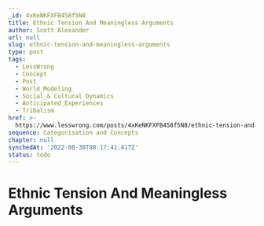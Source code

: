 ```yaml
---
_id: 4xKeNKFXFB458f5N8
title: Ethnic Tension And Meaningless Arguments
author: Scott Alexander
url: null
slug: ethnic-tension-and-meaningless-arguments
type: post
tags:
  - LessWrong
  - Concept
  - Post
  - World_Modeling
  - Social_& Cultural Dynamics
  - Anticipated_Experiences
  - Tribalism
href: >-
  https://www.lesswrong.com/posts/4xKeNKFXFB458f5N8/ethnic-tension-and-meaningless-arguments
sequence: Categorisation and Concepts
chapter: null
synchedAt: '2022-08-30T08:17:41.417Z'
status: todo
---
```


# Ethnic Tension And Meaningless Arguments
